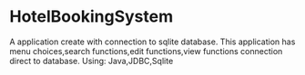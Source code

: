 # HotelBookingSystem
 A application create with connection to sqlite database. This application has menu choices,search functions,edit functions,view functions connection direct to database.
 Using: Java,JDBC,Sqlite

